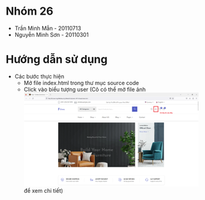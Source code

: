 # Nhóm 26
- Trần Minh Mẫn - 20110713
- Nguyễn Minh Sơn - 20110301
# Hướng dẫn sử dụng
- Các bước thực hiện
  - Mở file index.html trong thư mục source code
  - Click vào biểu tượng user (Cô có thể mở file ảnh ![image info](/instruction.png) để xem chi tiết)

